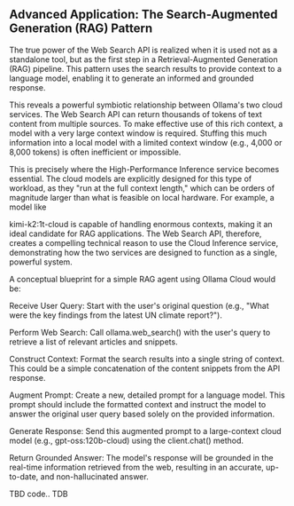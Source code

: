 

## Advanced Application: The Search-Augmented Generation (RAG) Pattern

The true power of the Web Search API is realized when it is used not as a standalone tool, but as the first step in a Retrieval-Augmented Generation (RAG) pipeline. This pattern uses the search results to provide context to a language model, enabling it to generate an informed and grounded response.

This reveals a powerful symbiotic relationship between Ollama's two cloud services. The Web Search API can return thousands of tokens of text content from multiple sources. To make effective use of this rich context, a model with a very large context window is required. Stuffing this much information into a local model with a limited context window (e.g., 4,000 or 8,000 tokens) is often inefficient or impossible.   

This is precisely where the High-Performance Inference service becomes essential. The cloud models are explicitly designed for this type of workload, as they "run at the full context length," which can be orders of magnitude larger than what is feasible on local hardware. For example, a model like    

kimi-k2:1t-cloud is capable of handling enormous contexts, making it an ideal candidate for RAG applications. The Web Search API, therefore, creates a compelling technical reason to use the Cloud Inference service, demonstrating how the two services are designed to function as a single, powerful system.   

A conceptual blueprint for a simple RAG agent using Ollama Cloud would be:

Receive User Query: Start with the user's original question (e.g., "What were the key findings from the latest UN climate report?").

Perform Web Search: Call ollama.web_search() with the user's query to retrieve a list of relevant articles and snippets.

Construct Context: Format the search results into a single string of context. This could be a simple concatenation of the content snippets from the API response.

Augment Prompt: Create a new, detailed prompt for a language model. This prompt should include the formatted context and instruct the model to answer the original user query based solely on the provided information.

Generate Response: Send this augmented prompt to a large-context cloud model (e.g., gpt-oss:120b-cloud) using the client.chat() method.

Return Grounded Answer: The model's response will be grounded in the real-time information retrieved from the web, resulting in an accurate, up-to-date, and non-hallucinated answer.

TBD code.. TDB
